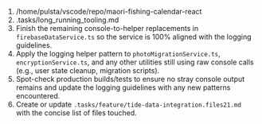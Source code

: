 1. /home/pulsta/vscode/repo/maori-fishing-calendar-react
2. .tasks/long_running_tooling.md
3. Finish the remaining console-to-helper replacements in `firebaseDataService.ts` so the service is 100% aligned with the logging guidelines.
4. Apply the logging helper pattern to `photoMigrationService.ts`, `encryptionService.ts`, and any other utilities still using raw console calls (e.g., user state cleanup, migration scripts).
5. Spot-check production builds/tests to ensure no stray console output remains and update the logging guidelines with any new patterns encountered.
6. Create or update `.tasks/feature/tide-data-integration.files21.md` with the concise list of files touched.
